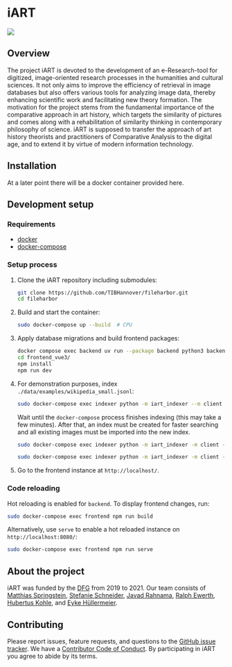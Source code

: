 # iART

![](images/iart-salvator.png)

## Overview

The project iART is devoted to the development of an e-Research-tool for digitized, image-oriented research processes in the humanities and cultural sciences. It not only aims to improve the efficiency of retrieval in image databases but also offers various tools for analyzing image data, thereby enhancing scientific work and facilitating new theory formation. The motivation for the project stems from the fundamental importance of the comparative approach in art history, which targets the similarity of pictures and comes along with a rehabilitation of similarity thinking in contemporary philosophy of science. iART is supposed to transfer the approach of art history theorists and practitioners of Comparative Analysis to the digital age, and to extend it by virtue of modern information technology.

## Installation

At a later point there will be a docker container provided here.

## Development setup

### Requirements

- [docker](https://docs.docker.com/get-docker/)
- [docker-compose](https://docs.docker.com/compose/install/)

### Setup process

1. Clone the iART repository including submodules:

   ```sh
   git clone https://github.com/TIBHannover/fileharbor.git
   cd fileharbor
   ```

2. Build and start the container:

   ```sh
   sudo docker-compose up --build  # CPU
   ```

3. Apply database migrations and build frontend packages:

   ```sh
   docker compose exec backend uv run --package backend python3 backend/src/backend/manage.py migrate
   cd frontend_vue3/
   npm install
   npm run dev
   ```

4. For demonstration purposes, index `./data/examples/wikipedia_small.jsonl`:

   ```sh
   sudo docker-compose exec indexer python -m iart_indexer --m client --task indexing --path /data/examples/wikipedia_small.jsonl --image_paths /data/media
   ```

   Wait until the `docker-compose` process finishes indexing (this may take a few minutes). After that, an index must be created for faster searching and all existing images must be imported into the new index.

   ```sh
   sudo docker-compose exec indexer python -m iart_indexer -m client --task faiss_train --port 50151
   ```

   ```sh
   sudo docker-compose exec indexer python -m iart_indexer -m client --task faiss_indexing --port 50151
   ```

5. Go to the frontend instance at `http://localhost/`.

### Code reloading

Hot reloading is enabled for `backend`. To display frontend changes, run:

```sh
sudo docker-compose exec frontend npm run build
```

Alternatively, use `serve` to enable a hot reloaded instance on `http://localhost:8080/`:

```sh
sudo docker-compose exec frontend npm run serve
```

## About the project

iART was funded by the [DFG](https://gepris.dfg.de/gepris/projekt/415796915) from 2019 to 2021. Our team consists of [Matthias Springstein](https://www.tib.eu/de/forschung-entwicklung/visual-analytics/mitarbeiterinnen-und-mitarbeiter/matthias-springstein/), [Stefanie Schneider](https://www.kunstgeschichte.uni-muenchen.de/personen/wiss_ma/schneider/index.html), [Javad Rahnama](https://www.hni.uni-paderborn.de/ism/mitarbeiter/155385986504753/), [Ralph Ewerth](https://www.tib.eu/de/forschung-entwicklung/visual-analytics/mitarbeiterinnen-und-mitarbeiter/ralph-ewerth/), [Hubertus Kohle](https://www.kunstgeschichte.uni-muenchen.de/personen/professoren_innen/kohle/index.html), and [Eyke Hüllermeier](https://www.hni.uni-paderborn.de/ism/mitarbeiter/112491383000284/).

## Contributing

Please report issues, feature requests, and questions to the [GitHub issue tracker](https://github.com/TIBHannover/iart/issues). We have a [Contributor Code of Conduct](https://github.com/TIBHannover/iart/blob/master/CODE_OF_CONDUCT.md). By participating in iART you agree to abide by its terms.
